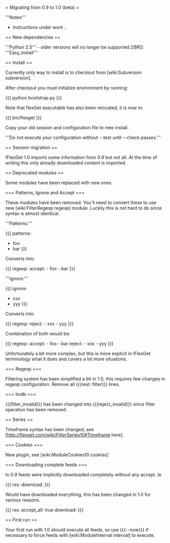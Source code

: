 = Migrating from 0.9 to 1.0 (beta) =

'''Notes'''

 * Instructions under work ..

== New dependencies ==

'''Python 2.5''' - older versions will no longer be supported.[[BR]]
'''Easy_install'''

== Install ==

Currently only way to install is to checkout from [wiki:Subversion subversion].

After checkout you must initialize environment by running:

{{{
python bootstrap.py
}}}

Note that flexGet executable has also been relocated, it is now in:

{{{
bin/flexget
}}}

Copy your old session and configuration file to new install.

'''Do not execute your configuration without --test until --check passes.'''

== Session migration ==

!FlexGet 1.0 imports some information from 0.9 but not all. At the time of writing this only already downloaded content is imported.

== Deprecated modules ==

Some modules have been replaced with new ones.

=== Patterns, Ignore and Accept ===

These modules have been removed. You'll need to convert these to use new [wiki:FilterRegexp regexp] module. Luckily this is not hard to do since syntax is almost identical.

'''Patterns:'''

{{{
patterns:
  - foo
  - bar
}}}

Converts into:

{{{
regexp:
  accept:
    - foo
    - bar
}}}

'''Ignore:'''

{{{
ignore:
  - xxx
  - yyy
}}}

Converts into:

{{{
regexp:
  reject:
    - xxx
    - yyy
}}}

Combination of both would be:

{{{
regexp:
  accept:
    - foo
    - bar
  reject:
    - xxx
    - yyy
}}}

Unfortunately a bit more complex, but this is more explicit in !FlexGet terminology what it does and covers a lot more situations.

=== Regexp ===

Filtering system has been simplified a bit in 1.0, this requires few changes in regexp configuration. Remove all {{{rest: filter}}} lines.

=== Imdb ===

{{{filter_invalid}}} has been changed into {{{reject_invalid}}} since filter operation has been removed.

== Series ==

Timeframe syntax has been changed, see [http://flexget.com/wiki/FilterSeries10#Timeframe here].

=== Cookies ===

New plugin, see [wiki:ModuleCookies10 cookies]

=== Downloading complete feeds ===

In 0.9 feeds were implicitly downloaded completely without any accept. Ie

{{{
rss: <url>
download: <path>
}}}

Would have downloaded everything, this has been changed in 1.0 for various reasons.

{{{
rss: <url>
accept_all: true
download: <path>
}}}

== First run ==

Your first run with 1.0 should execute all feeds, so use {{{--now}}} if necessary to force feeds with [wiki:ModuleInterval interval] to execute.
